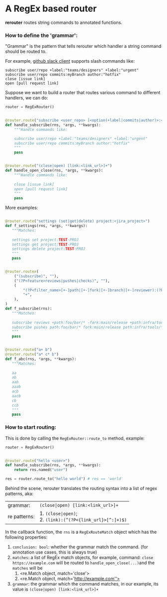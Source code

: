 # A RegEx based router

**rerouter** routes string commands to annotated functions. 

### How to define the 'grammar':
"Grammar" is the pattern that tells rerouter which handler a string command should be routed to.  

For example, [github slack client](https://github.com/integrations/slack) supports slash commands like:

```shell
subscribe user/repo +label:"teams/designers" +label:"urgent"
subscribe user/repo commits:myBranch author:"hotfix"
close [issue link]
open [pull request link]
```

Suppose we want to build a router that routes various command to different handlers, we can do:

```python
router = RegExRouter()


@router.route("subscribe <user_repo> [<option(+label|commits|author)>:<value>]+")
def handle_subscribe(rns, *args, **kwargs):
    """Handle commands like:

    subscribe user/repo +label:"teams/designers" +label:"urgent"
    subscribe user/repo commits:myBranch author:"hotfix"    
    """
    pass


@router.route("(close|open) [link:<link_url>]+")
def handle_open_close(rns, *args, **kwargs):
    """Handle commands like:
    
    close [issue link]
    open [pull request link]    
    """
    pass

```

More examples:

```python

@router.route("settings (set|get|delete) project:<jira_project>")
def f_settings(rns, *args, **kwargs):
   """Matches:
   
   settings set project:TEST-PROJ
   settings get project:TEST-PROJ
   settings delete project:TEST-PROJ
   """
   pass


@router.routex(
    ("(subscribe)", ""),
    ("(?P<feature>reviews|pushes|checks)", ""),
    (
        "(?P<filter_name>[+-]path|[+-]fork|[+-]branch|[+-]reviewer):(?P<filter_value>[^:]+)",  # noqa
        "+",
    ),
)
def f_subscribe(rns):
   """Matches:
   
   subscribe reviews +path:foo/bar/* -fork:main/release +path:infra/tools/*
   subscribe pushes path:foo/bar/* fork:main/release path:infra/tools/*  
   """
   pass


@router.route("a+ b")
@router.route("a* c* b")
def f_abc(rns, *args, **kwargs):
   """Matches:
   
   aa
   ab
   aab
   aaab
   acb
   aacb
   cb
   ccb
   """
   pass

```

### How to start routing:

This is done by calling the `RegExRouter::route_to` method, example: 

```python
router = RegExRouter()


@router.route("hello <user>")
def handle_subscribe(rns, *args, **kwargs):
    return rns.named("user")

res = router.route_to("hello world") # res == 'world'
```


Behind the scene, rerouter translates the routing syntax into a list of regex patterns, aka:

|              |                                                                |
|--------------|----------------------------------------------------------------|
| grammar:     | `(close\|open) [link:<link_url>]+`                             |
| re patterns: | 1. `(close\|open)`; <br/>2. `(link):(^(?P<{link_url}>[^:]+)$)` |

In the callback function, the `rns` is a `RegExRouteMatch` object which has the following properties:
1. `conclusion: bool`: whether the grammar match the command. (for annotation use cases, this is always true)
2. `matches`: a list of RegEx match objects, for example, 
command: `close https://example.com` will be routed to `handle_open_close(...)`and the `matches` will be
   1. <re.Match object, match='close'>
   2. <re.Match object, match='http://example.com''>
3. `grammar`: the grammar which the command matches, in our example, its value is `(close|open) [link:<link_url>]+`

[packaging guide]: https://packaging.python.org
[distribution tutorial]: https://packaging.python.org/tutorials/packaging-projects/
[src]: https://github.com/shijinglu/rerouter
[rst]: http://docutils.sourceforge.net/rst.html
[md]: https://tools.ietf.org/html/rfc7764#section-3.5 "CommonMark variant"
[md use]: https://packaging.python.org/specifications/core-metadata/#description-content-type-optional
